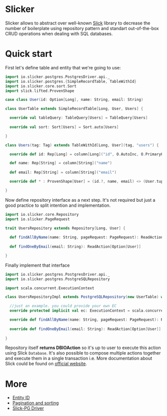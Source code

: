 Slicker
======

Slicker allows to abstract over well-known [Slick](http://slick.lightbend.com/) library to decrease the
number of boilerplate using repository pattern and standart out-of-the-box
CRUD operations when dealing with SQL databases.

Quick start
======

First let's define table and entity that we're going to use:

```scala
import io.slicker.postgres.PostgresDriver.api._
import io.slicker.postgres.{SimpleRecordTable, TableWithId}
import io.slicker.core.sort.Sort
import slick.lifted.ProvenShape

case class User(id: Option[Long], name: String, email: String)

class UserTable extends SimpleRecordTable[Long, User, Users] {

  override val tableQuery: TableQuery[Users] = TableQuery[Users]
  
  override val sort: Sort[Users] = Sort.auto[Users]

}

class Users(tag: Tag) extends TableWithId[Long, User](tag, "users") {

  override def id: Rep[Long] = column[Long]("id", O.AutoInc, O.PrimaryKey)

  def name: Rep[String] = column[String]("name")
  
  def email: Rep[String] = column[String]("email")

  override def * : ProvenShape[User] = (id.?, name, email) <> (User.tupled, User.unapply)

}
```

Now define repository interface as a next step. It's not required but just a good practice
to split intention and implementation.

```scala
import io.slicker.core.Repository
import io.slicker.PageRequest

trait UsersRepository extends Repository[Long, User] {
  
  def findAllByName(name: String, pageRequest: PageRequest): ReadAction[Seq[User]]
  
  def findOneByEmail(email: String): ReadAction[Option[User]]

}
```

Finally implement that interface

```scala
import io.slicker.postgres.PostgresDriver.api._
import io.slicker.postgres.PostgreSQLRepository

import scala.concurrent.ExecutionContext

class UsersRepositoryImpl extends PostgreSQLRepository(new UserTable) with UsersRepository {

  //just an example. you could provide your own EC
  override protected implicit val ec: ExecutionContext = scala.concurrent.ExecutionContext.global

  override def findAllByName(name: String, pageRequest: PageRequest): ReadAction[Seq[User]] = findAllBy((_.name === name), pageRequest)
  
  override def findOneByEmail(email: String): ReadAction[Option[User]] = findOneBy(_.email === email)
  
}
```

Repository itself __returns DBIOAction__ so it's up to user to execute this action using Slick `Database`.
It's also possible to compose multiple actions together and execute them in a single transaction i.e.
More documentation about Slick could be found on [official website](http://slick.lightbend.com/doc/3.1.1/gettingstarted.html#querying).

More
======

* [Entity ID](entity.md)
* [Pagination and sorting](pagerequest.md)
* [Slick-PG Driver](slickpg.md)